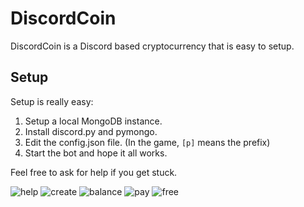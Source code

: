 # DiscordCoin

DiscordCoin is a Discord based cryptocurrency that is easy to setup.

## Setup

Setup is really easy:

1. Setup a local MongoDB instance.
2. Install discord.py and pymongo.
3. Edit the config.json file. (In the game, `[p]` means the prefix)
4. Start the bot and hope it all works.

Feel free to ask for help if you get stuck.

![help](https://i.netskycommunity.me/dn9ur.png)
![create](https://i.netskycommunity.me/jzfig.png)
![balance](https://i.netskycommunity.me/5dzry.png)
![pay](https://i.netskycommunity.me/x73r3.png)
![free](https://i.netskycommunity.me/hmzwj.png)
